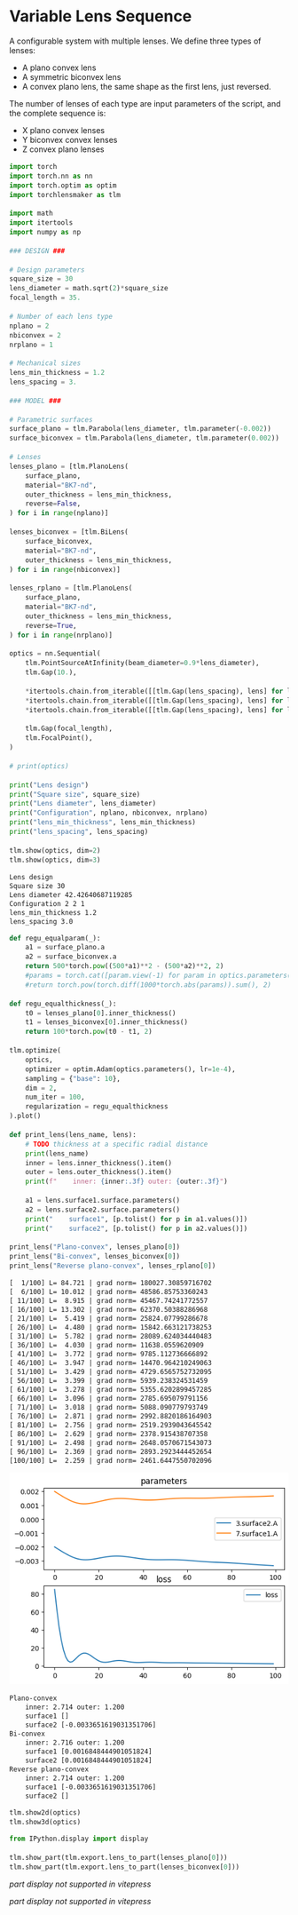 # Variable Lens Sequence

A configurable system with multiple lenses. We define three types of lenses:

* A plano convex lens
* A symmetric biconvex lens
* A convex plano lens, the same shape as the first lens, just reversed.

The number of lenses of each type are input parameters of the script, and the complete sequence is:

* X plano convex lenses
* Y biconvex convex lenses
* Z convex plano lenses


```python
import torch
import torch.nn as nn
import torch.optim as optim
import torchlensmaker as tlm

import math
import itertools
import numpy as np

### DESIGN ###

# Design parameters
square_size = 30
lens_diameter = math.sqrt(2)*square_size
focal_length = 35.

# Number of each lens type
nplano = 2
nbiconvex = 2
nrplano = 1

# Mechanical sizes
lens_min_thickness = 1.2
lens_spacing = 3.

### MODEL ###

# Parametric surfaces 
surface_plano = tlm.Parabola(lens_diameter, tlm.parameter(-0.002))
surface_biconvex = tlm.Parabola(lens_diameter, tlm.parameter(0.002))

# Lenses
lenses_plano = [tlm.PlanoLens(
    surface_plano,
    material="BK7-nd",
    outer_thickness = lens_min_thickness,
    reverse=False,
) for i in range(nplano)]

lenses_biconvex = [tlm.BiLens(
    surface_biconvex,
    material="BK7-nd",
    outer_thickness = lens_min_thickness,
) for i in range(nbiconvex)]

lenses_rplano = [tlm.PlanoLens(
    surface_plano,
    material="BK7-nd",
    outer_thickness = lens_min_thickness,
    reverse=True,
) for i in range(nrplano)]

optics = nn.Sequential(
    tlm.PointSourceAtInfinity(beam_diameter=0.9*lens_diameter),
    tlm.Gap(10.),
    
    *itertools.chain.from_iterable([[tlm.Gap(lens_spacing), lens] for lens in lenses_plano]),
    *itertools.chain.from_iterable([[tlm.Gap(lens_spacing), lens] for lens in lenses_biconvex]),
    *itertools.chain.from_iterable([[tlm.Gap(lens_spacing), lens] for lens in lenses_rplano]),
    
    tlm.Gap(focal_length),
    tlm.FocalPoint(),
)

# print(optics)

print("Lens design")
print("Square size", square_size)
print("Lens diameter", lens_diameter)
print("Configuration", nplano, nbiconvex, nrplano)
print("lens_min_thickness", lens_min_thickness)
print("lens_spacing", lens_spacing)

tlm.show(optics, dim=2)
tlm.show(optics, dim=3)
```

    Lens design
    Square size 30
    Lens diameter 42.42640687119285
    Configuration 2 2 1
    lens_min_thickness 1.2
    lens_spacing 3.0



<TLMViewer src="./variable_lens_sequence_tlmviewer/variable_lens_sequence_0.json?url" />



<TLMViewer src="./variable_lens_sequence_tlmviewer/variable_lens_sequence_1.json?url" />



```python
def regu_equalparam(_):
    a1 = surface_plano.a
    a2 = surface_biconvex.a
    return 500*torch.pow((500*a1)**2 - (500*a2)**2, 2)
    #params = torch.cat([param.view(-1) for param in optics.parameters()])
    #return torch.pow(torch.diff(1000*torch.abs(params)).sum(), 2)

def regu_equalthickness(_):
    t0 = lenses_plano[0].inner_thickness()
    t1 = lenses_biconvex[0].inner_thickness()
    return 100*torch.pow(t0 - t1, 2)

tlm.optimize(
    optics,
    optimizer = optim.Adam(optics.parameters(), lr=1e-4),
    sampling = {"base": 10},
    dim = 2,
    num_iter = 100,
    regularization = regu_equalthickness
).plot()

def print_lens(lens_name, lens):
    # TODO thickness at a specific radial distance
    print(lens_name)
    inner = lens.inner_thickness().item()
    outer = lens.outer_thickness().item()
    print(f"    inner: {inner:.3f} outer: {outer:.3f}")
    
    a1 = lens.surface1.surface.parameters()
    a2 = lens.surface2.surface.parameters()
    print("    surface1", [p.tolist() for p in a1.values()])
    print("    surface2", [p.tolist() for p in a2.values()])

print_lens("Plano-convex", lenses_plano[0])
print_lens("Bi-convex", lenses_biconvex[0])
print_lens("Reverse plano-convex", lenses_rplano[0])

```

    [  1/100] L= 84.721 | grad norm= 180027.30859716702
    [  6/100] L= 10.012 | grad norm= 48586.85753360243
    [ 11/100] L=  8.915 | grad norm= 45467.74241772557
    [ 16/100] L= 13.302 | grad norm= 62370.50388286968
    [ 21/100] L=  5.419 | grad norm= 25824.07799286678
    [ 26/100] L=  4.480 | grad norm= 15842.663121738253
    [ 31/100] L=  5.782 | grad norm= 28089.624034440483
    [ 36/100] L=  4.030 | grad norm= 11638.0559620909
    [ 41/100] L=  3.772 | grad norm= 9785.112736666892
    [ 46/100] L=  3.947 | grad norm= 14470.964210249063
    [ 51/100] L=  3.429 | grad norm= 4729.6565752732095
    [ 56/100] L=  3.399 | grad norm= 5939.238324531459
    [ 61/100] L=  3.278 | grad norm= 5355.6202899457285
    [ 66/100] L=  3.096 | grad norm= 2785.695079791156
    [ 71/100] L=  3.018 | grad norm= 5088.090779793749
    [ 76/100] L=  2.871 | grad norm= 2992.8820186164903
    [ 81/100] L=  2.756 | grad norm= 2519.2939043645542
    [ 86/100] L=  2.629 | grad norm= 2378.915438707358
    [ 91/100] L=  2.498 | grad norm= 2648.0570671543073
    [ 96/100] L=  2.369 | grad norm= 2893.2923444452654
    [100/100] L=  2.259 | grad norm= 2461.6447550702096



    
![png](variable_lens_sequence_files/variable_lens_sequence_3_1.png)
    


    Plano-convex
        inner: 2.714 outer: 1.200
        surface1 []
        surface2 [-0.0033651619031351706]
    Bi-convex
        inner: 2.716 outer: 1.200
        surface1 [0.0016848444901051824]
        surface2 [0.0016848444901051824]
    Reverse plano-convex
        inner: 2.714 outer: 1.200
        surface1 [-0.0033651619031351706]
        surface2 []



```python
tlm.show2d(optics)
tlm.show3d(optics)
```


<TLMViewer src="./variable_lens_sequence_tlmviewer/variable_lens_sequence_2.json?url" />



<TLMViewer src="./variable_lens_sequence_tlmviewer/variable_lens_sequence_3.json?url" />



```python
from IPython.display import display

tlm.show_part(tlm.export.lens_to_part(lenses_plano[0]))
tlm.show_part(tlm.export.lens_to_part(lenses_biconvex[0]))
```


<em>part display not supported in vitepress</em>



<em>part display not supported in vitepress</em>

